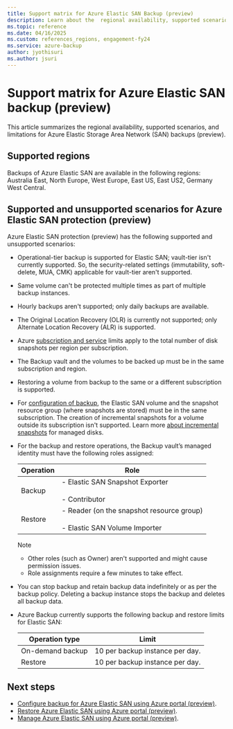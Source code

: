 ```yaml
---
title: Support matrix for Azure Elastic SAN Backup (preview)
description: Learn about the  regional availability, supported scenarios, and limitations for backups of Azure Elastic SAN (preview).
ms.topic: reference
ms.date: 04/16/2025
ms.custom: references_regions, engagement-fy24
ms.service: azure-backup
author: jyothisuri
ms.author: jsuri
---
```


# Support matrix for Azure Elastic SAN backup (preview)

This article summarizes the regional availability, supported scenarios, and limitations for Azure Elastic Storage Area Network (SAN) backups (preview).

## Supported regions

Backups of Azure Elastic SAN are available in the following regions: Australia East, North Europe, West Europe, East US, East US2, Germany West Central.

## Supported and unsupported scenarios for Azure Elastic SAN protection (preview)

Azure Elastic SAN protection (preview) has the following supported and unsupported scenarios:

- Operational-tier backup is supported for Elastic SAN; vault-tier isn't currently supported. So, the security-related settings (immutability, soft-delete, MUA, CMK) applicable for vault-tier aren't supported.
- Same volume can't be protected multiple times as part of multiple backup instances.
- Hourly backups aren't supported; only daily backups are available.
- The Original Location Recovery (OLR) is currently not supported; only Alternate Location Recovery (ALR) is supported.
- Azure [subscription and service](/azure/azure-resource-manager/management/azure-subscription-service-limits#azure-virtual-machine-disk-limits) limits apply to the total number of disk snapshots per region per subscription.
- The Backup vault and the volumes to be backed up must be in the same subscription and region.
- Restoring a volume from backup to the same or a different subscription is supported.
- For [configuration of backup](azure-elastic-storage-area-network-backup-configure.md#configure-backup-for-azure-elastic-san-using-azure-portal-preview), the Elastic SAN volume and the snapshot resource group (where snapshots are stored) must be in the same subscription. The creation of incremental snapshots for a volume outside its subscription isn't supported. Learn more [about incremental snapshots](/azure/virtual-machines/disks-incremental-snapshots#restrictions) for managed disks.
- For the backup and restore operations, the Backup vault’s managed identity must have the following roles assigned:

   | Operation | Role |
   | --- | --- |
   | Backup | - Elastic SAN Snapshot Exporter <br><br> - Contributor |
   | Restore | - Reader (on the snapshot resource group) <br><br> - Elastic SAN Volume Importer |

  >[!Note]
  >- Other roles (such as Owner) aren't supported and might cause permission issues.
  >- Role assignments require a few minutes to take effect.
- You can stop backup and retain backup data indefinitely or as per the backup policy. Deleting a backup instance stops the backup and deletes all backup data.
- Azure Backup currently supports the following backup and restore limits for Elastic SAN:

   | Operation type | Limit |
   | --- | --- |
   | On-demand backup | 10 per backup instance per day. |
   | Restore | 10 per backup instance per day. |


## Next steps

- [Configure backup for  Azure Elastic SAN using Azure portal (preview)](azure-elastic-storage-area-network-backup-configure.md).
- [Restore Azure Elastic SAN using Azure portal (preview)](azure-elastic-storage-area-network-backup-restore.md).
- [Manage Azure Elastic SAN using Azure portal (preview)](azure-elastic-storage-area-network-backup-manage.md).
 


